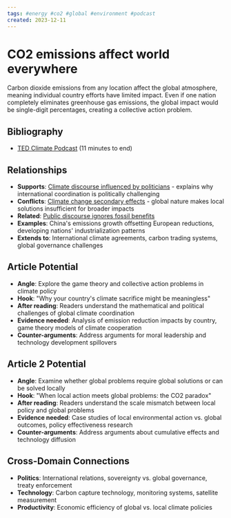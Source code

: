 ```yaml
---
tags: #energy #co2 #global #environment #podcast
created: 2023-12-11
---
```


# CO2 emissions affect world everywhere

Carbon dioxide emissions from any location affect the global atmosphere, meaning individual country efforts have limited impact. Even if one nation completely eliminates greenhouse gas emissions, the global impact would be single-digit percentages, creating a collective action problem.

## Bibliography

- [TED Climate Podcast](https://podcasts.apple.com/gb/podcast/ted-climate/id1534967020?i=1000589273197) (11 minutes to end)

## Relationships
- **Supports**: [Climate discourse influenced by politicians](energy-discourse-political.md) - explains why international coordination is politically challenging
- **Conflicts**: [Climate change secondary effects](energy-climate-secondary-effects.md) - global nature makes local solutions insufficient for broader impacts
- **Related**: [Public discourse ignores fossil benefits](energy-discourse-fossil-benefits.md)
- **Examples**: China's emissions growth offsetting European reductions, developing nations' industrialization patterns
- **Extends to**: International climate agreements, carbon trading systems, global governance challenges

## Article Potential
- **Angle**: Explore the game theory and collective action problems in climate policy
- **Hook**: "Why your country's climate sacrifice might be meaningless"
- **After reading**: Readers understand the mathematical and political challenges of global climate coordination
- **Evidence needed**: Analysis of emission reduction impacts by country, game theory models of climate cooperation
- **Counter-arguments**: Address arguments for moral leadership and technology development spillovers

## Article 2 Potential
- **Angle**: Examine whether global problems require global solutions or can be solved locally
- **Hook**: "When local action meets global problems: the CO2 paradox"
- **After reading**: Readers understand the scale mismatch between local policy and global problems
- **Evidence needed**: Case studies of local environmental action vs. global outcomes, policy effectiveness research
- **Counter-arguments**: Address arguments about cumulative effects and technology diffusion

## Cross-Domain Connections
- **Politics**: International relations, sovereignty vs. global governance, treaty enforcement
- **Technology**: Carbon capture technology, monitoring systems, satellite measurement
- **Productivity**: Economic efficiency of global vs. local climate policies